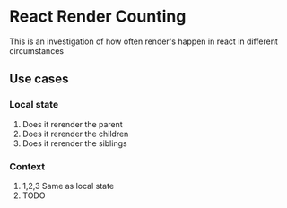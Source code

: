React Render Counting
=====================

This is an investigation of how often render's happen in react in different circumstances

Use cases
---------
### Local state
1. Does it rerender the parent
2. Does it rerender the children
3. Does it rerender the siblings

### Context
1. 1,2,3 Same as local state
2. TODO
